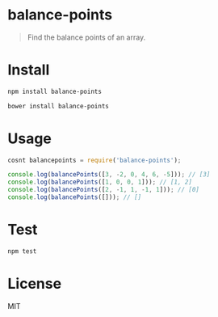 # balance-points

> Find the balance points of an array.

# Install

```bash
npm install balance-points
```

```bash
bower install balance-points
```

# Usage

```javascript
cosnt balancepoints = require('balance-points');

console.log(balancePoints([3, -2, 0, 4, 6, -5])); // [3]
console.log(balancePoints([1, 0, 0, 1])); // [1, 2]
console.log(balancePoints([2, -1, 1, -1, 1])); // [0]
console.log(balancePoints([])); // []
```

# Test

```bash
npm test
```

# License

MIT
